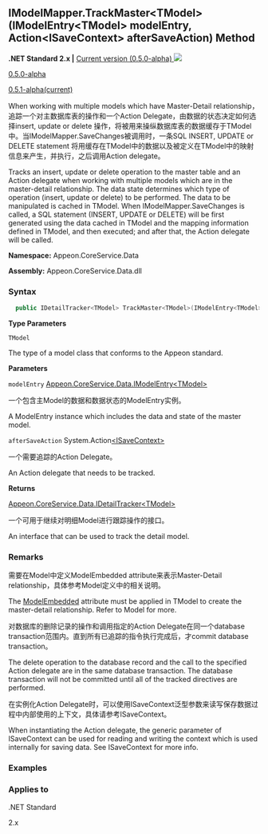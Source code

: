 

## **IModelMapper.TrackMaster&#60;TModel>(IModelEntry&#60;TModel> modelEntry, Action&#60;ISaveContext> afterSaveAction) Method**

**.NET Standard 2.x |**  <a href="javascript:void(0)" class="dropdown">Current version (0.5.0-alpha) <img src="~/images/dropdown.png"/></a>

<div class="otherversions"  value="versdiv">

<a href="javascript:void(0)">0.5.0-alpha</a>

<a href="javascript:void(0)">0.5.1-alpha(current)</a>

</div>

When working with multiple models which have Master-Detail relationship，追踪一个对主数据库表的操作和一个Action Delegate，由数据的状态决定如何选择insert, update or delete 操作，将被用来操纵数据库表的数据缓存于TModel中。当IModelMapper.SaveChanges被调用时，一条SQL INSERT, UPDATE or DELETE statement 将用缓存在TModel中的数据以及被定义在TModel中的映射信息来产生，并执行，之后调用Action delegate。

Tracks an insert, update or delete operation to the master table and an Action delegate when working with multiple models which are in the master-detail relationship. The data state determines which type of operation (insert, update or delete) to be performed. The data to be manipulated is cached in TModel. When IModelMapper.SaveChanges is called, a SQL statement (INSERT, UPDATE or DELETE) will be first generated using the data cached in TModel and the mapping information defined in TModel, and then executed; and after that, the Action delegate will be called.

 **Namespace:** Appeon.CoreService.Data

 **Assembly:** Appeon.CoreService.Data.dll

### **Syntax**

```c#
  public IDetailTracker<TModel> TrackMaster<TModel>(IModelEntry<TModel> modelEntry, Action<ISaveContext> afterSaveAction);
```

**Type Parameters**

`TModel`

The type of a model class that conforms to the Appeon standard.

**Parameters**

`modelEntry` [Appeon.CoreService.Data.IModelEntry&#60;TModel>](../../IModelEntry2/IModelEntry.html)

一个包含主Model的数据和数据状态的ModelEntry实例。

A ModelEntry instance which includes the data and state of the master model.

`afterSaveAction` System.Action[&#60;ISaveContext>](../../ISaveContext/ISaveContext.html)

一个需要追踪的Action Delegate。

An Action delegate that needs to be tracked. 

**Returns**

[Appeon.CoreService.Data.IDetailTracker&#60;TModel>](../../IDetailTracker/IDetailTracker.html)

一个可用于继续对明细Model进行跟踪操作的接口。

An interface that can be used to track the detail model.

### **Remarks**

需要在Model中定义ModelEmbedded attribute来表示Master-Detail relationship，具体参考Model定义中的相关说明。

The [ModelEmbedded](../../ModelAttribute/Property/ModelEmbeddedAttribute/ModelEmbeddedAttribute.html) attribute must be applied in TModel to create the master-detail relationship. Refer to Model for more.

对数据库的删除记录的操作和调用指定的Action Delegate在同一个database transaction范围内。直到所有已追踪的指令执行完成后，才commit database transaction。

The delete operation to the database record and the call to the specified Action delegate are in the same database transaction. The database transaction will not be committed until all of the tracked directives are performed.

在实例化Action Delegate时，可以使用ISaveContext泛型参数来读写保存数据过程中内部使用的上下文，具体请参考ISaveContext。

When instantiating the Action delegate, the generic parameter of ISaveContext can be used for reading and writing the context which is used internally for saving data. See ISaveContext for more info.

### **Examples**



### **Applies to**

.NET Standard 

2.x